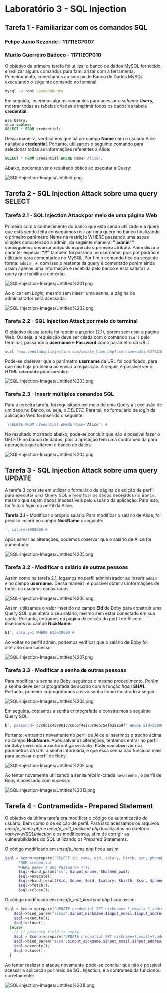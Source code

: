 # Laboratório 3 - SQL Injection

## Tarefa 1 - Familiarizar com os comandos SQL

### Felipe Junio Rezende - 11711ECP007

### Murilo Guerreiro Badoco - 11711ECP010

O objetivo da primeira tarefa foi utilizar o banco de dados MySQL fornecido, e realizar alguns comandos para familiarizar com a ferramenta. Primeiramente, conectamos ao serviço de Banco de Dados MySQL executando o seguinte comando no terminal:

```bash
mysql -u root -pseedubuntu
```

Em seguida, inserimos alguns comandos para acessar o *schema* **Users**, mostrar todas as tabelas criadas e imprimir todos os dados da tabela **credential**:

```sql
use Users;
show tables;
SELECT * FROM credential;
```

Dessa maneira, verificamos que há um campo **Name** com o usuário Alice na tabela **credential**. Portanto, utilizamos o seguinte comando para selecionar todas as informações referentes à Alice:

```sql
SELECT * FROM credential WHERE Name='Alice';
```

Abaixo, podemos ver o resultado obtido ao executar a Query:

![SQL-Injection-Images/Untitled.png](SQL-Injection-Images/Untitled.png)

## Tarefa 2 - SQL Injection Attack sobre uma query SELECT

### **Tarefa 2.1 -** SQL Injection Attack por meio de uma página Web

Primeiro com o conhecimento do banco que está sendo utilizado e a query que está sendo feita conseguimos realizar uma query no banco finalizando o primeiro parâmetro Name na restrição WHERE passando uma aspas simples concatenado à admin, da seguinte maneira: **" admin' "** conseguimos encerrar antes do esperado o primeiro atributo. Além disso o carácter especial **"#"** também foi passado no username, pois por padrão é utilizado para comentários no MySQL. Por fim o comando fica da seguinte forma: `admin' #`, com isso o restante da query é comentado porém ainda assim apenas uma informação é recebida pelo banco e esta satisfaz a query que habilita a conexão.   

![SQL-Injection-Images/Untitled%201.png](SQL-Injection-Images/Untitled%201.png)

Ao clicar em *Login,* mesmo sem inserir uma senha, a página de administrador será acessada:

![SQL-Injection-Images/Untitled%202.png](SQL-Injection-Images/Untitled%202.png)

### **Tarefa 2.2 -** SQL Injection Attack por meio do terminal

O objetivo dessa tarefa foi repetir a anterior (2.1), porém sem usar a página Web. Ou seja, a requisição deve ser criada com o comando `$curl` pelo terminal, passando o **username** e **Password** como parâmetro da URL:

```bash
curl 'www.seedlabsqlinjection.com/unsafe_home.php?username=admin%27%23&Password='
```

Pode-se observar que o parâmetro **username** da URL foi codificado, para que não haja problema ao enviar a requisição. A seguir, é possível ver o HTML retornado pelo servidor:

![SQL-Injection-Images/Untitled%203.png](SQL-Injection-Images/Untitled%203.png)

### **Tarefa 2.3 -** Inserir múltiplos comandos SQL

 Para a terceira tarefa, foi requisitado por meio de uma Query a'; exclusão de um dado no Banco, ou seja, o *DELETE.* Para tal, no formulário de *login* da aplicação Web foi inserido o seguinte:

```sql
';DELETE FROM credential WHERE Name='Alice'; #
```

No resultado mostrado abaixo, pode-se concluir que não é possível fazer o DELETE no banco de dados, pois a aplicação tem uma contramedida para operações que alterem o banco de dados:

![SQL-Injection-Images/Untitled%204.png](SQL-Injection-Images/Untitled%204.png)

## Tarefa 3 - SQL Injection Attack sobre uma query UPDATE

A tarefa 3 consiste em utilizar o formulário da página de edição de perfil para executar uma Query SQL e modificar os dados desejados no Banco, mesmo que sejam dados inacessíveis pelo usuário da aplicação. Para isso, foi feito o *login* no perfil da Alice.

**Tarefa 3.1 -** Modificar o próprio salário. Para modificar o salário de Alice, foi preciso inserir no campo **NickName** o seguinte:

```sql
', salary=1000000 #
```

Após salvar as alterações, podemos observar que o salário de Alice foi aumentado:

![SQL-Injection-Images/Untitled%205.png](SQL-Injection-Images/Untitled%205.png)

### **Tarefa 3.2 -** Modificar o salário de outras pessoas

Assim como na tarefa 2.1, logamos no perfil administrador ao inserir `admin' #` no campo **username.** Dessa maneira, é possível obter as informações de todos os usuários cadastrados. 

![SQL-Injection-Images/Untitled%206.png](SQL-Injection-Images/Untitled%206.png)

Assim, utilizamos o valor inserido no campo **EId** de Boby para construir uma Query SQL que altera o seu salário, mesmo sem estar conectado em sua conta. Portanto, entramos na página de edição do perfil de Alice e inserimos no campo **NickName**:

```sql
b1', salary=1 WHERE EId=20000 #
```

Ao voltar no perfil admin, podemos verificar que o salário de Boby foi alterado com sucesso:

![SQL-Injection-Images/Untitled%207.png](SQL-Injection-Images/Untitled%207.png)

### **Tarefa 3.3 -** Modificar a senha de outras pessoas

Para modificar a senha de Boby, seguimos o mesmo procedimento. Porém, a senha deve ser criptografada de acordo com a função *hash* **SHA1**. Portanto, primeiro criptografamos a nova senha como mostrado a seguir:

![SQL-Injection-Images/Untitled%208.png](SQL-Injection-Images/Untitled%208.png)

Em seguida, copiamos a senha criptografada e construimos a seguinte Query SQL:

```sql
b', password='c7c8d1c458001c7c6d5f4e173c9eb75efb2a269f' WHERE EId=20000 #
```

Portanto, entramos novamente no perfil de Alice e inserimos o trecho acima no campo **NickName**. Após salvar as alterações, tentamos entrar no perfil de Boby inserindo a senha antiga `seedboby`. Podemos observar nos parâmetros da URL a senha informada, e que essa senha não funciona mais para acessar o perfil de Boby.

![SQL-Injection-Images/Untitled%209.png](SQL-Injection-Images/Untitled%209.png)

Ao tentar novamente utilizando a senha recém-criada `novasenha` , o perfil de Boby é acessado com sucesso:

![SQL-Injection-Images/Untitled%2010.png](SQL-Injection-Images/Untitled%2010.png)

## Tarefa 4 - Contramedida - Prepared Statement

O objetivo da última tarefa era modificar o código de autenticação do usuário, bem como o de edição de perfil. Para isso acessamos os arquivos *unsafe_home.php* e *unsafe_edit_backend.php* localizados no diretório *var/www/SQLInjection* e os modificamos, afim de corrigir as vulnerabilidades do SQL utilizando os Prepared Statements.

O código modificado em *unsafe_home.php* ficou assim:

```php
$sql = $conn->prepare("SELECT id, name, eid, salary, birth, ssn, phoneNumber, address, email,nickname,Password
      FROM credential
      WHERE name= ? and Password= ?");
      $sql->bind_param("ss", $input_uname, $hashed_pwd);
      $sql->execute();
      $sql->bind_result($id, $name, $eid, $salary, $birth, $ssn, $phoneNumber, $address, $email, $nickname, $pwd);
      $sql->fetch();
      $sql->close();
```

O código modificado em *unsafe_edit_backend.php* ficou assim:

```php
$sql = $conn->prepare("UPDATE credential SET nickname= ?,email= ?,address= ?,Password= ?,PhoneNumber= ? where ID=$id;");
    $sql->bind_param("sssss",$input_nickname,$input_email,$input_address,$hashed_pwd,$input_phonenumber);
    $sql->execute();
    $sql->close();
  }else{
    // if passowrd field is empty.
    $sql = $conn->prepare("UPDATE credential SET nickname=?,email=?,address=?,PhoneNumber=? where ID=$id;");
    $sql->bind_param("ssss",$input_nickname,$input_email,$input_address,$input_phonenumber);
    $sql->execute();
    $sql->close();
  }
```

Ao tentar realizar o ataque novamente, pode-se concluir que não é possível acessar a aplicação por meio de SQL Injection, e a contramedida funcionou corretamente:

![SQL-Injection-Images/Untitled%2011.png](SQL-Injection-Images/Untitled%2011.png)
